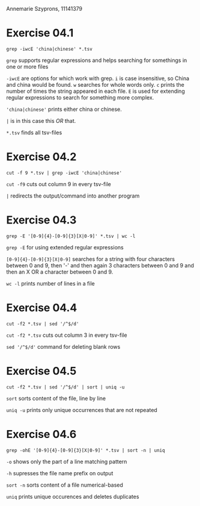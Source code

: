 Annemarie Szyprons, 11141379 

# Exercise 04.1 #
`grep -iwcE 'china|chinese' *.tsv`

`grep` supports regular expressions and helps searching for somethings in one or more files

`-iwcE` are options for which work with grep. `i` is case insensitive, so China and china would be found. `w` searches for whole words only. `c` prints the number of times the string appeared in each file. `E` is used for extending regular expressions to search for something more complex. 

`'china|chinese'` prints either china or chinese.

`|` is in this case this _OR_ that.

`*.tsv` finds all tsv-files

# Exercise 04.2 #
`cut -f 9 *.tsv | grep -iwcE 'china|chinese'`

`cut -f9` cuts out column 9 in every tsv-file 

`|` redirects the output/command into another program

# Exercise 04.3 #
`grep -E '[0-9]{4}-[0-9]{3}[X|0-9]' *.tsv | wc -l`

`grep -E` for using extended regular expressions

`[0-9]{4}-[0-9]{3}[X|0-9]` searches for a string with four characters between 0 and 9, then '-' and then again 3 characters between 0 and 9 and then an X OR a character between 0 and 9.

`wc -l` prints number of lines in a file

# Exercise 04.4 #
`cut -f2 *.tsv | sed '/^$/d'`

`cut -f2 *.tsv` cuts out column 3 in every tsv-file

`sed '/^$/d'` command for deleting blank rows

# Exercise 04.5 #
`cut -f2 *.tsv | sed '/^$/d' | sort | uniq -u`

`sort` sorts content of the file, line by line

`uniq -u` prints only unique occurrences that are not repeated

# Exercise 04.6 #
`grep -ohE '[0-9]{4}-[0-9]{3}[X|0-9]' *.tsv | sort -n | uniq`

`-o` shows only the part of a line matching pattern

`-h` supresses the file name prefix on output

`sort -n` sorts content of a file numerical-based

`uniq` prints unique occurences and deletes duplicates


